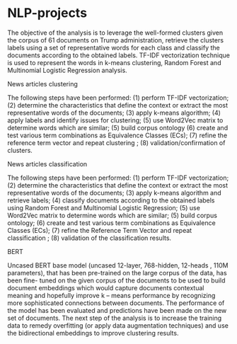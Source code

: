 # NLP-projects

The objective of the analysis is to leverage the well-formed clusters given the corpus of 61 documents on Trump administration, retrieve the clusters labels using a set of representative words for each class and classify the documents according to the obtained labels. TF-IDF vectorization technique is used to represent the words in k-means clustering, Random Forest and Multinomial Logistic Regression analysis.

News articles clustering 

The following steps have been performed: (1) perform TF-IDF vectorization; (2) determine the characteristics that define the context or extract the most representative words of the documents; (3) apply k-means algorithm; (4) apply labels and identify issues for clustering; (5) use Word2Vec matrix to determine words which are similar; (5) build corpus ontology (6) create and test various term combinations as Equivalence Classes (ECs); (7) refine the reference term vector and repeat clustering ; (8) validation/confirmation of clusters. 

News articles classification 

The following steps have been performed: (1) perform TF-IDF vectorization; (2) determine the characteristics that define the context or extract the most representative words of the documents; (3) apply k-means algorithm and retrieve labels; (4) classify documents according to the obtained labels using Random Forest and Multinomial Logistic Regression; (5) use Word2Vec matrix to determine words which are similar; (5) build corpus ontology; (6) create and test various term combinations as Equivalence Classes (ECs); (7) refine the Reference Term Vector and repeat classification ; (8) validation of the classification results. 

BERT 

Uncased BERT base model (uncased 12-layer, 768-hidden, 12-heads , 110M parameters), that has been pre-trained on the large corpus of the data, has been fine- tuned on the given corpus of the documents to be used to build document embeddings which would capture documents contextual meaning and hopefully improve k – means performance by recognizing more sophisticated connections between documents. The performance of the model has been evaluated and predictions have been made on the new set of documents. The next step of the analysis is to increase the training data to remedy overfitting (or apply data augmentation techniques) and use the bidirectional embeddings to improve clustering results. 
